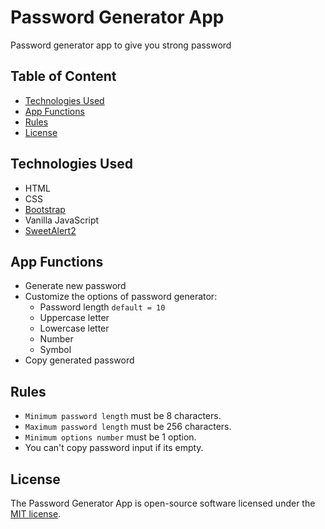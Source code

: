 # Password Generator App
Password generator app to give you strong password

## Table of Content
* [Technologies Used](#technologies-used)
* [App Functions](#app-functions)
* [Rules](#rules)
* [License](#license)

## Technologies Used
* HTML
* CSS
* [Bootstrap](https://getbootstrap.com/)
* Vanilla JavaScript
* [SweetAlert2](https://sweetalert2.github.io/)

## App Functions
* Generate new password
* Customize the options of password generator:
    * Password length `` default = 10 ``
    * Uppercase letter
    * Lowercase letter
    * Number
    * Symbol
* Copy generated password

## Rules
* ``Minimum password length`` must be 8 characters.
* ``Maximum password length`` must be 256 characters.
* ``Minimum options number`` must be 1 option.
* You can't copy password input if its empty.

## License
The Password Generator App is open-source software licensed under the [MIT license](https://opensource.org/licenses/MIT).
